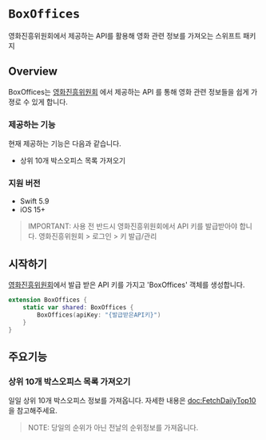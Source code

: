 # ``BoxOffices``

영화진흥위원회에서 제공하는 API를 활용해 영화 관련 정보를 가져오는 스위프트 패키지

## Overview

BoxOffices는 [영화진흥위원회](https://www.kobis.or.kr/kobisopenapi/homepg/main/main.do) 에서 제공하는 API 를 통해 영화 관련 정보들을 쉽게 가졍로 수 있게 합니다.

### 제공하는 기능
현재 제공하는 기능은 다음과 같습니다.
- 상위 10개 박스오피스 목록 가져오기

### 지원 버전
- Swift 5.9
- iOS 15+

> IMPORTANT: 사용 전 반드시 영화진흥위원회에서 API 키를 발급받아야 합니다. 영화진흥위원회 > 로그인 > 키 발급/관리

## 시작하기

[영화진흥위원회](https://www.kobis.or.kr/kobisopenapi/homepg/main/main.do)에서 발급 받은 API 키를 가지고 'BoxOffices' 객체를 생성합니다.

```swift
extension BoxOffices {
    static var shared: BoxOffices {
        BoxOffices(apiKey: "{발급받은API키}")
    }
}
```

## 주요기능

### 상위 10개 박스오피스 목록 가져오기

일일 상위 10개 박스오피스 정보를 가져옵니다. 자세한 내용은 <doc:FetchDailyTop10> 을 참고해주세요.

> NOTE: 당일의 순위가 아닌 전날의 순위정보를 가져옵니다.
